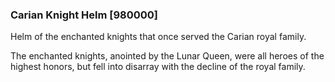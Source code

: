 ### Carian Knight Helm [980000]

Helm of the enchanted knights that once served the Carian royal family.

The enchanted knights, anointed by the Lunar Queen, were all heroes of the highest honors, but fell into disarray with the decline of the royal family.